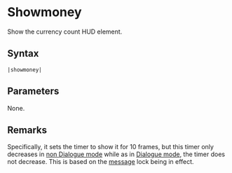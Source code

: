 # Showmoney

Show the currency count HUD element.

## Syntax

````
|showmoney|
````

## Parameters

None.

## Remarks

Specifically, it sets the timer to show it for 10 frames, but this timer only decreases in [non Dialogue mode](../Dialogue%20mode.md#non-dialogue-mode) while as in [Dialogue mode](../Dialogue%20mode.md), the timer does not decrease. This is based on the [message](../Notable%20states.md#message.md) lock being in effect.
